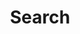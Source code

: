 ---
title: "Search" # in any language you want
layout: "search" # is necessary
url: "/search"
description: "Let's get searching!"
summary: "search"
placeholder: "What exactly are you looking for?"
---